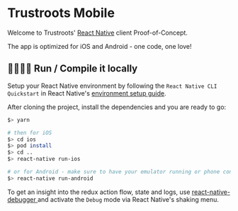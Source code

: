 # Trustroots Mobile

Welcome to Trustroots' [React Native](https://github.com/facebook/react-native) client Proof-of-Concept.

The app is optimized for iOS and Android - one code, one love!

## 👩‍💻👨‍💻‍ Run / Compile it locally

Setup your React Native environment by following the ```React Native CLI Quickstart``` in React Native's [environment setup guide](https://reactnative.dev/docs/environment-setup).

After cloning the project, install the dependencies and you are ready to go:
```bash
$> yarn

# then for iOS
$> cd ios
$> pod install
$> cd ..
$> react-native run-ios

# or for Android - make sure to have your emulator running or phone connected in developer mode
$> react-native run-android
```

To get an insight into the redux action flow, state and logs, use [react-native-debugger
](https://github.com/jhen0409/react-native-debugger) and activate the ```Debug``` mode via React Native's shaking menu.
